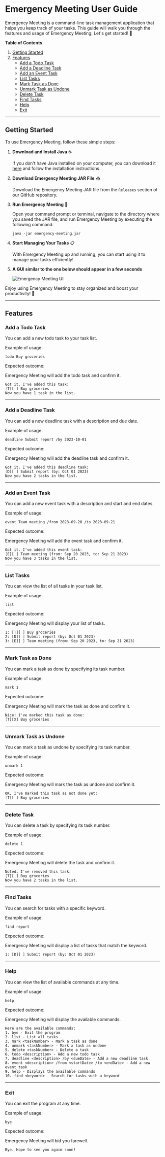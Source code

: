 # Emergency Meeting User Guide

Emergency Meeting is a command-line task management application that helps you keep track of your tasks. This guide will walk you through the features and usage of Emergency Meeting. Let's get started! 🚀

**Table of Contents**
1. [Getting Started](#getting-started)
2. [Features](#features)
    - [Add a Todo Task](#add-a-todo-task)
    - [Add a Deadline Task](#add-a-deadline-task)
    - [Add an Event Task](#add-an-event-task)
    - [List Tasks](#list-tasks)
    - [Mark Task as Done](#mark-task-as-done)
    - [Unmark Task as Undone](#unmark-task-as-undone)
    - [Delete Task](#delete-task)
    - [Find Tasks](#find-tasks)
    - [Help](#help)
    - [Exit](#exit)

---

## Getting Started

To use Emergency Meeting, follow these simple steps:

1. **Download and Install Java** ☕

   If you don't have Java installed on your computer, you can download it [here](https://www.oracle.com/java/technologies/javase-downloads.html) and follow the installation instructions.

2. **Download Emergency Meeting JAR File** 📥

   Download the Emergency Meeting JAR file from the `Releases` section of our GitHub repository.

3. **Run Emergency Meeting** 🏃

   Open your command prompt or terminal, navigate to the directory where you saved the JAR file, and run Emergency Meeting by executing the following command:

   ```
   java -jar emergency-meeting.jar
   ```

4. **Start Managing Your Tasks** 📋

   With Emergency Meeting up and running, you can start using it to manage your tasks efficiently!

5. **A GUI similar to the one below should appear in a few seconds**

   ![Emergency Meeting UI](Ui.png)

Enjoy using Emergency Meeting to stay organized and boost your productivity! 📅

---

## Features

### Add a Todo Task

You can add a new todo task to your task list.

Example of usage:

`todo Buy groceries`

Expected outcome:

Emergency Meeting will add the todo task and confirm it.

```
Got it. I've added this task:
[T][ ] Buy groceries
Now you have 1 task in the list.
```

---

### Add a Deadline Task

You can add a new deadline task with a description and due date.

Example of usage:

`deadline Submit report /by 2023-10-01`

Expected outcome:

Emergency Meeting will add the deadline task and confirm it.

```
Got it. I've added this deadline task:
[D][ ] Submit report (by: Oct 01 2023)
Now you have 2 tasks in the list.
```

---

### Add an Event Task

You can add a new event task with a description and start and end dates.

Example of usage:

`event Team meeting /from 2023-09-20 /to 2023-09-21`

Expected outcome:

Emergency Meeting will add the event task and confirm it.

```
Got it. I've added this event task:
[E][ ] Team meeting (from: Sep 20 2023, to: Sep 21 2023)
Now you have 3 tasks in the list.
```

---

### List Tasks

You can view the list of all tasks in your task list.

Example of usage:

`list`

Expected outcome:

Emergency Meeting will display your list of tasks.

```
1: [T][ ] Buy groceries
2: [D][ ] Submit report (by: Oct 01 2023)
3: [E][ ] Team meeting (from: Sep 20 2023, to: Sep 21 2023)
```

---

### Mark Task as Done

You can mark a task as done by specifying its task number.

Example of usage:

`mark 1`

Expected outcome:

Emergency Meeting will mark the task as done and confirm it.

```
Nice! I've marked this task as done:
[T][X] Buy groceries
```

---

### Unmark Task as Undone

You can mark a task as undone by specifying its task number.

Example of usage:

`unmark 1`

Expected outcome:

Emergency Meeting will mark the task as undone and confirm it.

```
OK, I've marked this task as not done yet:
[T][ ] Buy groceries
```

---

### Delete Task

You can delete a task by specifying its task number.

Example of usage:

`delete 1`

Expected outcome:

Emergency Meeting will delete the task and confirm it.

```
Noted. I've removed this task:
[T][ ] Buy groceries
Now you have 2 tasks in the list.
```

---

### Find Tasks

You can search for tasks with a specific keyword.

Example of usage:

`find report`

Expected outcome:

Emergency Meeting will display a list of tasks that match the keyword.

```
1: [D][ ] Submit report (by: Oct 01 2023)
```

---

### Help

You can view the list of available commands at any time.

Example of usage:

`help`

Expected outcome:

Emergency Meeting will display the available commands.

```
Here are the available commands:
1. bye - Exit the program
2. list - List all tasks
3. mark <taskNumber> - Mark a task as done
4. unmark <taskNumber> - Mark a task as undone
5. delete <taskNumber> - Delete a task
6. todo <description> - Add a new todo task
7. deadline <description> /by <dueDate> - Add a new deadline task
8. event <description> /from <startDate> /to <endDate> - Add a new event task
9. help - Displays the available commands
10. find <keyword> - Search for tasks with a keyword
```

---

### Exit

You can exit the program at any time.

Example of usage:

`bye`

Expected outcome:

Emergency Meeting will bid you farewell.

```
Bye. Hope to see you again soon!
```
